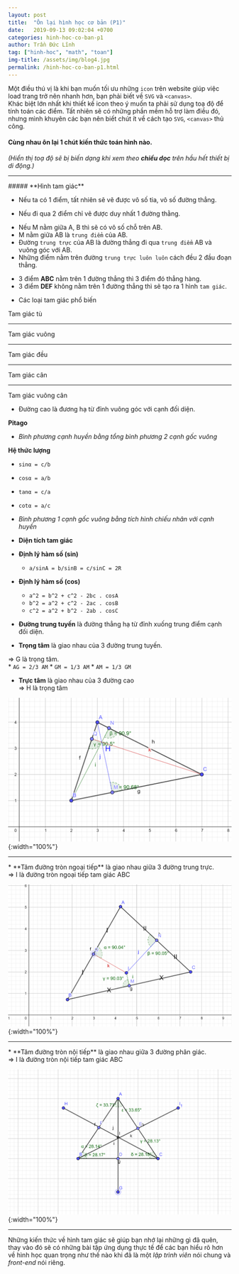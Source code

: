 ```yaml
---
layout: post
title:  "Ôn lại hình học cơ bản (P1)"
date:   2019-09-13 09:02:04 +0700
categories: hinh-hoc-co-ban-p1
author: Trần Đức Lĩnh
tag: ["hinh-hoc", "math", "toan"]
img-title: /assets/img/blog4.jpg
permalink: /hinh-hoc-co-ban-p1.html
---
```

Một điều thú vị là khi bạn muốn tối ưu những `icon` trên website giúp việc load trang trở nên nhanh hơn, bạn phải biết về `SVG` và `<canvas>`.<br/>
Khác biệt lớn nhất khi thiết kế icon theo ý muốn ta phải sử dụng toạ độ để tính toán các điểm. Tất nhiên sẽ có những phần mềm hỗ trợ làm điều đó, nhưng mình khuyên các bạn nên biết chút ít về cách tạo `SVG`, `<canvas>` thủ công.



#### Cùng nhau ôn lại 1 chút kiến thức toán hình nào.
*(Hiển thị toạ độ sẽ bị biến dạng khi xem theo <strong>chiều dọc</strong> trên hầu hết thiết bị di động.)*
<hr/>
##### **Hình tam giác**

* Nếu ta có 1 điểm, tất nhiên sẽ vẽ được vô số tia, vô số đường thẳng.

<div id="point" class="jxgbox jxgControll_embed"></div>

* Nếu đi qua 2 điểm chỉ vẽ được duy nhất 1 đường thằng.

<div id="twoPoint" class="jxgbox jxgControll_embed"></div>

* Nếu M nằm giữa A, B thì sẽ có vô số chỗ trên AB.
* M nằm giữa AB là `trung điểm` của AB.
* Đường `trung trực` của AB là đường thẳng đi qua `trung điểm` AB và vuông góc với AB.
* Những điểm nằm trên đường `trung trực luôn luôn` cách đều 2 đầu đoạn thẳng.

<div id="midPoint" class="jxgbox jxgControll_embed"></div>


* 3 điểm **ABC** nằm trên 1 đường thẳng thì 3 điểm đó thẳng hàng.
* 3 điểm **DEF** không nằm trên 1 đường thẳng thì sẽ tạo ra 1 hình `tam giác`.

<div id="threeDot" class="jxgbox jxgControll_embed"></div>

* Các loại tam giác phổ biến

<p class="text-center text-bold">Tam giác tù</p>
<div id="triangle_basic_1" class="jxgbox jxgControll_embed"></div>

***
<p class="text-center text-bold">Tam giác vuông</p>
<div id="triangle_basic_2" class="jxgbox jxgControll_embed"></div>

***
<p class="text-center text-bold">Tam giác đều</p>
<div id="triangle_basic_3" class="jxgbox jxgControll_embed"></div>

***
<p class="text-center text-bold">Tam giác cân</p>
<div id="triangle_basic_4" class="jxgbox jxgControll_embed"></div>

***
<p class="text-center text-bold">Tam giác vuông cân</p>
<div id="triangle_basic_5" class="jxgbox jxgControll_embed"></div>


* Đường cao là đương hạ từ đỉnh vuông góc với cạnh đối diện.

<div id="high_road_1" class="jxgbox jxgControll_embed"></div>
<div id="high_road_2" class="jxgbox jxgControll_embed"></div>


**Pitago**
* *Bình phương cạnh huyền bằng tổng bình phương 2 cạnh gốc vuông* 

<div id="pitago" class="jxgbox jxgControll_embed"></div>


**Hệ thức lượng**
* `sinα = c/b`
* `cosα = a/b`
* `tanα = c/a`
* `cotα = a/c`

* *Bình phương 1 cạnh gốc vuông bằng tích hình chiếu nhân với cạnh huyền*

<div id="trigonometric" class="jxgbox jxgControll_embed"></div>


* **Diện tích tam giác**

<div id="acreage" class="jxgbox jxgControll_embed"></div>

<div id="acreage_2" class="jxgbox jxgControll_embed"></div>

* **Định lý hàm số (sin)**
    * `a/sinA = b/sinB = c/sinC = 2R`

* **Định lý hàm số (cos)**
    * `a^2 = b^2 + c^2 - 2bc . cosA`
    * `b^2 = a^2 + c^2 - 2ac . cosB`
    * `c^2 = a^2 + b^2 - 2ab . cosC`

* **Đường trung tuyến** là đường thẳng hạ từ đỉnh xuống trung điểm cạnh đối diện.
* **Trọng tâm** là giao nhau của 3 đường trung tuyến.

<div id="median_line" class="jxgbox jxgControll_embed"></div>

=> G là trọng tâm.<br/>
    * `AG = 2/3 AM`
    * `GM = 1/3 AM`
    * `AM = 1/3 GM`

* **Trực tâm** là giao nhau của 3 đường cao<br/>
=> H là trọng tâm

![image-title-here](/assets/img/img-post/toan-hinh-co-ban-p1/truc-tam.png){:width="100%"}
<hr/>
* **Tâm đường tròn ngoại tiếp** là giao nhau giữa 3 đường trung trực.<br/>
=> I là đường tròn ngoại tiếp tam giác ABC

![image-title-here](/assets/img/img-post/toan-hinh-co-ban-p1/tam-duong-tron-ngoai.png){:width="100%"}
<hr/>
* **Tâm đường tròn nội tiếp** là giao nhau giữa 3 đường phân giác.<br/>
=> I là đường tròn nội tiếp tam giác ABC

![image-title-here](/assets/img/img-post/toan-hinh-co-ban-p1/tam-duong-tron-noi.png){:width="100%"}

***

Những kiến thức về hình tam giác sẽ giúp bạn nhớ lại những gì đã quên, thay vào đó sẽ có những bài tập ứng dụng thực tế để các bạn hiểu rõ hơn về hình học quan trọng như thế nào khi đã là một *lập trình viên* nói chung và *front-end* nói riêng.